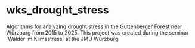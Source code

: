 # wks_drought_stress
Algorithms for analyzing drought stress in the Guttenberger Forest near Würzburg from 2015 to 2025. This project was created during the seminar 'Wälder im Klimastress' at the JMU Würzburg
